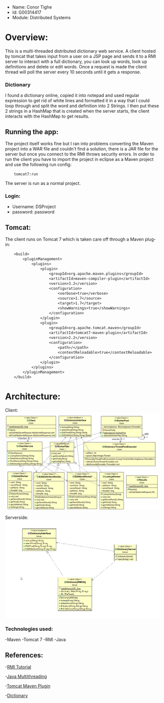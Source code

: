- Name: Conor Tighe
- Id: G00314417
- Module: Distributed Systems

# Overview:
This is a multi-threaded distributed dictionary web service. A client hosted by tomcat that takes input from a user on a JSP page and sends it to a RMI server to interact with a full dictionary, you can look up words, look up definitions and delete or edit words. Once a request is made the client thread will poll the server every 10 seconds until it gets a response.

### Dictionary 
I found a dictionary online, copied it into notepad and used regular expression to get rid of white lines and formatted it in a way that I could loop through and split the word and definition into 2 Strings. I then put these 2 strings in a HashMap that is created when the server starts, the client interacts with the HashMap to get results.

## Running the app:
The project itself works fine but I ran into problems converting the Maven project into a WAR file and couldn't find a solution, there is a JAR file for the server but once you connect to the RMI throws security errors. In order to run the client you have to import the project in eclipse as a Maven project and use the following run config:
```
    tomcat7:run
```

The server is run as a normal project.

### Login:
- Username: DSProject
- password: password

## Tomcat:
The client runs on Tomcat 7 which is taken care off through a Maven plug-in:
```pom.xml:
    <build>
        <pluginManagement>
            <plugins>
                <plugin>
                    <groupId>org.apache.maven.plugins</groupId>
                    <artifactId>maven-compiler-plugin</artifactId>
                    <version>3.2</version>
                    <configuration>
                        <verbose>true</verbose>
                        <source>1.7</source>
                        <target>1.7</target>
                        <showWarnings>true</showWarnings>
                    </configuration>
                </plugin>
                <plugin>
                    <groupId>org.apache.tomcat.maven</groupId>
                    <artifactId>tomcat7-maven-plugin</artifactId>
                    <version>2.2</version>
                    <configuration>
                        <path>/</path>
                        <contextReloadable>true</contextReloadable>
                    </configuration>
                </plugin>
            </plugins>
        </pluginManagement>
    </build>
```

# Architecture:

Client:
![client](clientuml.png "Client")

Serverside:
![client](serveruml.png "Server")

### Technologies used:
-Maven
-Tomcat 7
-RMI
-Java

## References:

-[RMI Tutorial](http://www.ejbtutorial.com/java-rmi/a-step-by-step-implementation-tutorial-for-java-rmi)

-[Java Multithreading](https://www.tutorialspoint.com/java/java_multithreading.htm)

-[Tomcat Maven Plugin](http://tomcat.apache.org/maven-plugin-2.0/tomcat7-maven-plugin/)

-[Dictionary](https://raw.githubusercontent.com/sujithps/Dictionary/master/Oxford%20English%20Dictionary.txt)